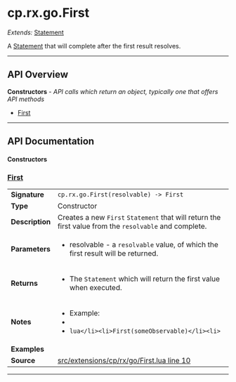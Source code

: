 # cp.rx.go.First

_Extends:_ [Statement](cp.rx.go.Statement.md)

A [Statement](cp.rx.go.Statement.md) that will complete after the first result resolves.

---

## API Overview
**Constructors** - _API calls which return an object, typically one that offers API methods_
 * [First](#first)


---

## API Documentation

#### Constructors


### [First](#first)

|                                             |                                                                                     |
| --------------------------------------------|-------------------------------------------------------------------------------------|
| **Signature**                               | `cp.rx.go.First(resolvable) -> First`                                                                    |
| **Type**                                    | Constructor                                                                     |
| **Description**                             | Creates a new `First` `Statement` that will return the first value from the `resolvable` and complete.                                                                     |
| **Parameters**                              | <ul><li>resolvable  - a `resolvable` value, of which the first result will be returned.</li></ul> |
| **Returns**                                 | <ul><li>The `Statement` which will return the first value when executed.</li></ul>          |
| **Notes**                                   | <ul><li>Example:</li><li></li><li>```lua</li><li>First(someObservable)</li><li>```</li></ul> |
| **Examples**                                | <ul></ul> |
| **Source**                                  | [src/extensions/cp/rx/go/First.lua line 10](https://github.com/CommandPost/CommandPost/blob/develop/src/extensions/cp/rx/go/First.lua#L10) |

---

